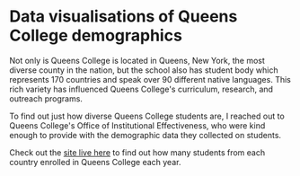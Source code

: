 # Data visualisations of Queens College demographics

Not only is Queens College is located in Queens, New York, the most diverse county in the nation, but the school also has student body which represents 170 countries and speak over 90 different native languages. This rich variety has influenced Queens College's curriculum, research, and outreach programs.

To find out just how diverse Queens College students are, I reached out to Queens College's Office of Institutional Effectiveness, who were kind enough to provide with the demographic data they collected on students.

Check out the [site live here](https://venus.cs.qc.cuny.edu/~abma2399/QC-Demographic-Maps/) to find out how many students from each country enrolled in Queens College each year.

